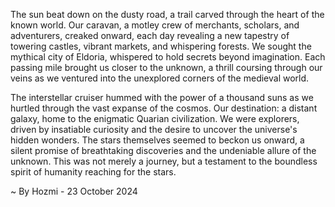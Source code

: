 
The sun beat down on the dusty road, a trail carved through the heart of the known world. Our caravan, a motley crew of merchants, scholars, and adventurers, creaked onward, each day revealing a new tapestry of towering castles, vibrant markets, and whispering forests. We sought the mythical city of Eldoria, whispered to hold secrets beyond imagination. Each passing mile brought us closer to the unknown, a thrill coursing through our veins as we ventured into the unexplored corners of the medieval world. 

The interstellar cruiser hummed with the power of a thousand suns as we hurtled through the vast expanse of the cosmos. Our destination: a distant galaxy, home to the enigmatic Quarian civilization.  We were explorers, driven by insatiable curiosity and the desire to uncover the universe's hidden wonders. The stars themselves seemed to beckon us onward, a silent promise of breathtaking discoveries and the undeniable allure of the unknown. This was not merely a journey, but a testament to the boundless spirit of humanity reaching for the stars. 

~ By Hozmi - 23 October 2024
